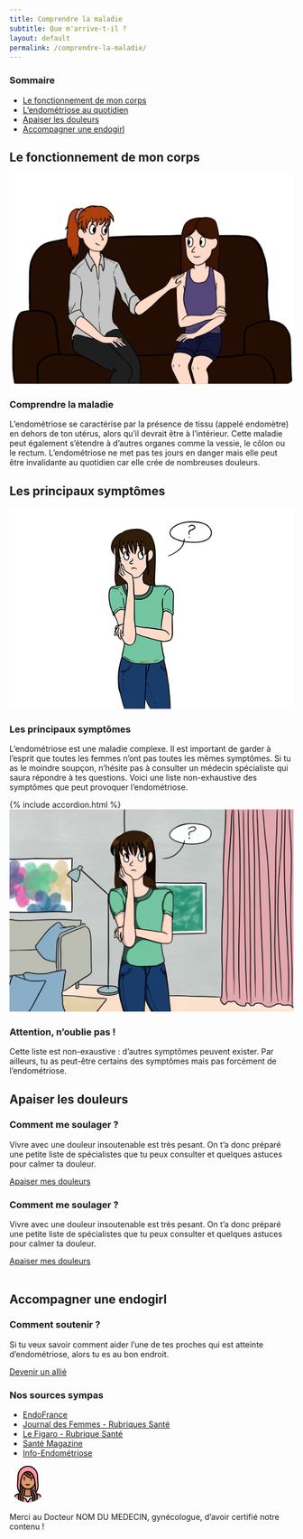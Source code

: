 ```yaml
---
title: Comprendre la maladie
subtitle: Que m'arrive-t-il ?
layout: default
permalink: /comprendre-la-maladie/
---
```


<section class="sources">
    <div class="container">
        <div class="row">
            <h3>Sommaire</h3>
            <ul class="d-flex flex-column justify-content-lg-between flex-lg-row">
                <li><a href="#sect1">Le fonctionnement de mon corps</a></li>
                <li><a href="#sect2">L’endométriose au quotidien</a></li>
                <li><a href="#sect3">Apaiser les douleurs</a></li>
                <li><a href="#sect4">Accompagner une endogirl</a></li>
            </ul>
        </div>
    </div>
</section>

<section id="sect1">
    <div class="container">
        <h2><span>Le fonctionnement de mon corps</span></h2>
        <div class="row d-flex justify-content-lg-between">
            <img class="col-lg-6" src="/assets/images/Fausse_image.jpg">
            <div class="col-lg-5 d-flex justify-content-center flex-column">
                <h3>Comprendre la maladie</h3>
                <p>L’endométriose se caractérise par la présence de tissu (appelé endomètre) en dehors de ton utérus, alors qu’il devrait être à l’intérieur. Cette maladie peut également s’étendre à d’autres organes comme la vessie, le côlon ou le rectum. L’endométriose ne met pas tes jours en danger mais elle peut être invalidante au quotidien car elle crée de nombreuses douleurs.</p>
            </div>
        </div>
    </div>
</section>

<section id="sect2">
    <div class="container">
        <h2><span>Les principaux symptômes</span></h2>
        <div class="row d-flex justify-content-lg-between">
            <img class="col-lg-6 d-flex justify-content-center flex-column" src="/assets/images/que-m-arrive-t-il.jpg">
            <div class="col-lg-5 d-flex justify-content-center flex-column">
                <h3>Les principaux symptômes</h3>
                <p>L’endométriose est une maladie complexe. Il est important de garder à l’esprit que toutes les femmes n’ont pas toutes les mêmes symptômes. Si tu as le moindre soupçon, n’hésite pas à consulter un médecin spécialiste qui saura répondre à tes questions. Voici une liste non-exhaustive des symptômes que peut provoquer l’endométriose.</p>
            </div>
        </div>
        {% include accordion.html %}
        <div class="row d-flex justify-content-lg-between ">
            <img class="col-lg-6 d-flex justify-content-center flex-column" src="/assets/images/interrogation_homepage.jpg">
            <div class="col-lg-5 d-flex justify-content-center flex-column">
                <h3>Attention, n’oublie pas !</h3>
                <p>Cette liste est non-exaustive : d’autres symptômes peuvent exister. 
                Par ailleurs, tu as peut-être certains des symptômes mais pas forcément de l’endométriose.
                </p>
            </div>
        </div>
    </div>
</section>
<section id="sect3">
    <div class="container">
        <h2><span>Apaiser les douleurs</span></h2>
        <div class="row d-flex justify-content-lg-between">
            <div class="col-lg-5 d-flex justify-content-center flex-column ">
                <h3 class="titre_sommaire_accueil">Comment me soulager ?</h3>
                <p class="card-text">Vivre avec une douleur insoutenable est très pesant. On t’a donc préparé une petite liste de spécialistes que tu peux consulter et quelques astuces pour calmer ta douleur.</p>
                <a href="/que-m-arrive-t-il/" class="btn btn-primary btn-sm">Apaiser mes douleurs</a>
            </div>
            <div class="col-lg-5 d-flex justify-content-center flex-column ">
                <h3 class="titre_sommaire_accueil">Comment me soulager ?</h3>
                <p class="card-text">Vivre avec une douleur insoutenable est très pesant. On t’a donc préparé une petite liste de spécialistes que tu peux consulter et quelques astuces pour calmer ta douleur.</p>
                <a href="/que-m-arrive-t-il/" class="btn btn-primary btn-sm">Apaiser mes douleurs</a>
            </div>
        </div>
    </div>
</section>

<section id="sect4" class="cta-soutien mb-lg-75 mt-lg-75">
    <div class="container">
        <div class="row d-flex justify-content-between">
            <div class="order-1 order-lg-2 col-12 col-lg-6 mb-lg-0">
                <img class="w-100" src="{{ "/assets/images/soutien_homepage.png" | relative_url }}" alt="" >
            </div>
            <div class="order-2 order-lg-1 col-12 col-lg-5 d-flex justify-content-center flex-column">
                <h2 class=" mb-4 mb-lg-5"><span>Accompagner une endogirl</span></h2>
                <h3 class="titre_sommaire_accueil">Comment soutenir ?</h3>
                <p class="card-text">Si tu veux savoir comment aider l’une de tes proches qui est atteinte d’endométriose, alors tu es au bon endroit. </p>
                <a href="/que-m-arrive-t-il/" class="btn btn-primary btn-sm">Devenir un allié</a>
            </div>
        </div>
    </div>
</section>

<section class="sources">
    <div class="container">
        <div class="row">
            <h3>Nos sources sympas</h3>
            <ul class="d-flex flex-column justify-content-lg-between flex-lg-row">
                <li><a href="#">EndoFrance</a></li>
                <li><a href="#">Journal des Femmes - Rubriques Santé</a></li>
                <li><a href="#">Le Figaro - Rubrique Santé</a></li>
                <li><a href="#">Santé Magazine</a></li>
                <li><a href="#">Info-Endométriose</a></li>
            </ul>
            <div class="d-flex align-items-center">
                <img src="/assets/images/le-petit-chaperon-rouge.png" alt="photo medecin" class="">
                <p class="my-0">Merci au Docteur NOM DU MEDECIN, gynécologue, d’avoir certifié notre contenu !</p>
            </div>
        </div>
    </div>
</section>



   


